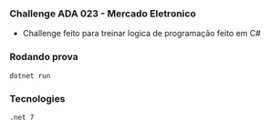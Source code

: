 ### Challenge ADA 023 - Mercado Eletronico
- Challenge feito para treinar logica de programação feito em C#

### Rodando prova
`dotnet run`

### Tecnologies
`.net 7`
